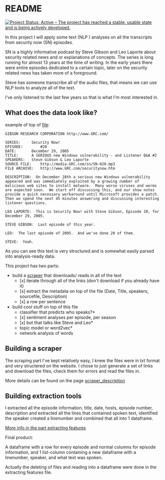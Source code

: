 README
================

[![Project Status: Active – The project has reached a stable, usable state and is being actively developed.](http://www.repostatus.org/badges/latest/active.svg)](http://www.repostatus.org/#active)

In this project I will apply some text (NLP ) analyses on all the transcripts from security now (SN) episodes.

SN is a highly informative podcast by Steve Gibson and Leo Laporte about security related news and or explanations of concepts. The series is long running for almost 13 years at the time of writing. In the early years there were entire episodes dedicated to a certain topic, later on the security related news has taken more of a foreground.

Steve has someone transcribe all of the audio files, that means we can use NLP tools to analyze all of the text.

I've only listened to the last few years so that is what I'm most interested in.

What does the data look like?
-----------------------------

example of top of [file](https://www.grc.com/sn/sn-020.txt):

    GIBSON RESEARCH CORPORATION http://www.GRC.com/

    SERIES:     Security Now!
    EPISODE:        #20
    DATE:       December 29, 2005
    TITLE:      A SERIOUS new Windows vulnerability - and Listener Q&A #2
    SPEAKERS:   Steve Gibson & Leo Laporte
    SOURCE FILE:    http://media.GRC.com/sn/SN-020.mp3
    FILE ARCHIVE:   http://www.GRC.com/securitynow.htm
        
    DESCRIPTION:  On December 28th a serious new Windows vulnerability appeared and was immediately exploited by a growing number of malicious web sites to install malware.  Many worse viruses and worms are expected soon.  We start off discussing this, and our show notes provide a quick necessary workaround until Microsoft provides a patch.  Then we spend the next 45 minutes answering and discussing interesting listener questions.

    LEO LAPORTE:  This is Security Now! with Steve Gibson, Episode 20, for December 29, 2005.

    STEVE GIBSON:  Last episode of this year.

    LEO:  The last episode of 2005.  And we've done 20 of them.

    STEVE:  Yeah.

As you can see this text is very structured and is somewhat easily parsed into analysis-ready data.

This project has two parts:

-   build a [scraper](SCRAPER_description.md) that downloads/ reads in all of the text
    -   \[x\] iterate through all of the links (don't download if you already have it)
    -   \[x\] extract the metadata on top of the file (Date, Title, speakers, sourcefile, Description)
    -   \[x\] a row per sentence
-   build cool stuff on top of this file
    -   classifier that predicts who speaks?\*
    -   \[x\] sentiment analyses per episode, per season
    -   \[x\] bot that talks like Steve and Leo\*
    -   topic model or word2vec\*
    -   network analysis of words

Building a scraper
------------------

The scraping part I've kept relatively easy, I knew the files were in txt format and very structered on the website. I chose to just generate a set of links and download the files, check them for errors and read the files in.

More details can be found on the page [scraper\_description](SCRAPER_description.md)

Building extraction tools
-------------------------

I extracted all the episode information, title, date, hosts, episode number, description and extracted all the lines that contained spoken text, identified the speaker created a linenumber and combined that all into 1 dataframe.

[More info in the part extracting features](extracting_features.md)

Final product:

A dataframe with a row for every episode and normal columns for episode information, and 1 list-column containing a new dataframe with a linenumber, speaker, and what text was spoken.

Actually the deleting of files and reading into a dataframe were done in the extracting features file.
